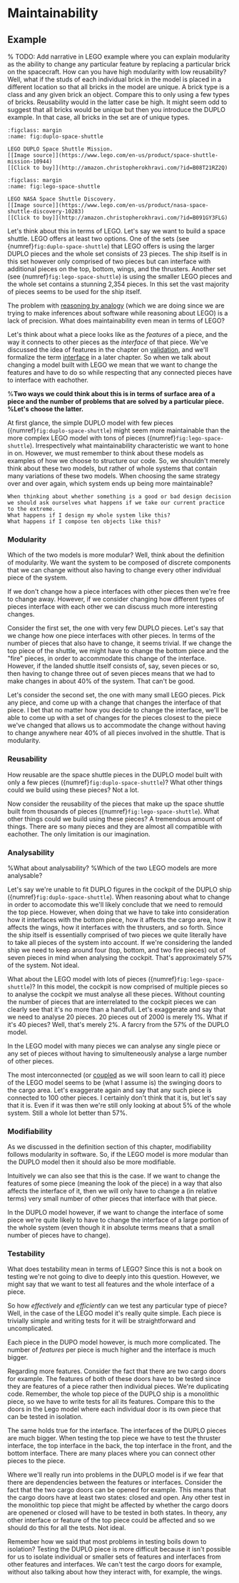 # Maintainability

## Example

% TODO: Add narrative in LEGO example where you can explain modularity as the ability to change any particular feature by replacing a particular brick on the spacecraft. How can you have high modularity with low reusability? Well, what if the studs of each individual brick in the model is placed in a different location so that all bricks in the model are unique. A brick type is a class and any given brick an object. Compare this to only using a few types of bricks. Reusability would in the latter case be high. It might seem odd to suggest that all bricks would be unique but then you introduce the DUPLO example. In that case, all bricks in the set are of unique types.

```{figure} https://www.lego.com/cdn/cs/set/assets/blt95f3ee09ff3a70a7/10944.png?fit=bounds&format=webply&quality=80&width=800&height=800&dpr=1.5
:figclass: margin
:name: fig:duplo-space-shuttle

LEGO DUPLO Space Shuttle Mission.
[[Image source]](https://www.lego.com/en-us/product/space-shuttle-mission-10944)
[[Click to buy]](http://amazon.christopherokhravi.com/?id=B08T21RZ2Q)
```

```{figure} https://www.lego.com/cdn/cs/set/assets/blt00ba54004c17e820/10283.jpg?fit=bounds&format=webply&quality=80&width=800&height=800&dpr=1
:figclass: margin
:name: fig:lego-space-shuttle

LEGO NASA Space Shuttle Discovery.
[[Image source]](https://www.lego.com/en-us/product/nasa-space-shuttle-discovery-10283)
[[Click to buy]](http://amazon.christopherokhravi.com/?id=B091GY3FLG)
```

Let's think about this in terms of LEGO.
Let's say we want to build a space shuttle.
LEGO offers at least two options.
One of the sets (see {numref}`fig:duplo-space-shuttle`) that LEGO offers is using the larger DUPLO pieces and the whole set consists of 23 pieces.
The ship itself is in this set however only comprised of two pieces but can interface with additional pieces on the top, bottom, wings, and the thrusters.
Another set (see {numref}`fig:lego-space-shuttle`) is using the smaller LEGO pieces and the whole set contains a stunning 2,354 pieces.
In this set the vast majority of pieces seems to be used for the ship itself.

The problem with [reasoning by analogy](https://en.wikipedia.org/wiki/Argument_from_analogy) (which we are doing since we are trying to make inferences about software while reasoning about LEGO) is a lack of precision.
What does maintainability even mean in terms of LEGO?

Let's think about what a piece looks like as the *features* of a piece, and the way it connects to other pieces as the *interface* of that piece.
We've discussed the idea of features in the chapter on [validation](validation), and we'll formalize the term [interface](interfaces) in a later chapter.
So when we talk about changing a model built with LEGO we mean that we want to change the features and have to do so while respecting that any connected pieces have to interface with eachother.

%**Two ways we could think about this is in terms of surface area of a piece and the number of problems that are solved by a particular piece.
%Let's choose the latter.**

At first glance, the simple DUPLO model with few pieces ({numref}`fig:duplo-space-shuttle`) might seem more maintainable than the more complex LEGO model with tons of pieces ({numref}`fig:lego-space-shuttle`).
Irrespectively what maintainability characteristic we want to hone in on.
However, we must remember to think about these models as examples of how we choose to structure our code.
So, we shouldn't merely think about these two models, but rather of whole systems that contain many variations of these two models.
When choosing the same strategy over and over again, which system ends up being more maintainable?

```{tip}
When thinking about whether something is a good or bad design decision we should ask ourselves what happens if we take our current practice to the extreme.
What happens if I design my whole system like this?
What happens if I compose ten objects like this?
```


### Modularity

Which of the two models is more modular?
Well, think about the definition of modularity.
We want the system to be composed of discrete components that we can change without also having to change every other individual piece of the system.

If we don't change how a piece interfaces with other pieces then we're free to change away.
However, if we consider changing how different types of pieces interface with each other we can discuss much more interesting changes.

Consider the first set, the one with very few DUPLO pieces.
Let's say that we change how one piece interfaces with other pieces.
In terms of the number of pieces that also have to change, it seems trivial.
If we change the top piece of the shuttle, we might have to change the bottom piece and the "fire" pieces, in order to accommodate this change of the interface.
However, if the landed shuttle itself consists of, say, seven pieces or so, then having to change three out of seven pieces means that we had to make changes in about 40% of the system.
That can't be good.

Let's consider the second set, the one with many small LEGO pieces.
Pick any piece, and come up with a change that changes the interface of that piece.
I bet that no matter how you decide to change the interface, we'll be able to come up with a set of changes for the pieces closest to the piece we've changed that allows us to accommodate the change without having to change anywhere near 40% of all pieces involved in the shuttle.
That is modularity.


### Reusability

How reusable are the space shuttle pieces in the DUPLO model built with only a few pieces ({numref}`fig:duplo-space-shuttle`)?
What other things could we build using these pieces?
Not a lot.

Now consider the reusability of the pieces that make up the space shuttle built from thousands of pieces ({numref}`fig:lego-space-shuttle`).
What other things could we build using these pieces?
A tremendous amount of things.
There are so many pieces and they are almost all compatible with eachother.
The only limitation is our imagination.


### Analysability

%What about analysability?
%Which of the two LEGO models are more analysable?

Let's say we're unable to fit DUPLO figures in the cockpit of the DUPLO ship ({numref}`fig:duplo-space-shuttle`).
When reasoning about what to change in order to accomodate this we'll likely conclude that we need to remould the top piece.
However, when doing that we have to take into consideration how it interfaces with the bottom piece, how it affects the cargo area, how it affects the wings, how it interfaces with the thrusters, and so forth.
Since the ship itself is essentially comprised of two pieces we quite literally have to take all pieces of the system into account.
If we're considering the landed ship we need to keep around four (top, bottom, and two fire pieces) out of seven pieces in mind when analysing the cockpit.
That's approximately 57% of the system.
Not ideal.

What about the LEGO model with lots of pieces ({numref}`fig:lego-space-shuttle`)?
In this model, the cockpit is now comprised of multiple pieces so to analyse the cockpit we must analyse all these pieces.
Without counting the number of pieces that are interrelated to the cockpit pieces we can clearly see that it's no more than a handfull.
Let's exaggerate and say that we need to analyse 20 pieces.
20 pieces out of 2000 is merely 1%.
What if it's 40 pieces?
Well, that's merely 2%.
A farcry from the 57% of the DUPLO model.

In the LEGO model with many pieces we can analyse any single piece or any set of pieces without having to simulteneously analyse a large number of other pieces.

The most interconnected (or [coupled](coupling) as we will soon learn to call it) piece of the LEGO model seems to be (what I assume is) the swinging doors to the cargo area.
Let's exaggerate again and say that any such piece is connected to 100 other pieces.
I certainly don't think that it is, but let's say that it is.
Even if it was then we're still only looking at about 5% of the whole system.
Still a whole lot better than 57%.


### Modifiability

As we discussed in the definition section of this chapter, modifiability follows modularity in software.
So, if the LEGO model is more modular than the DUPLO model then it should also be more modifiable.

Intuitively we can also see that this is the case.
If we want to change the features of some piece (meaning the look of the piece) in a way that also affects the interface of it, then we will only have to change a (in relative terms) very small number of other pieces that interface with that piece.

In the DUPLO model however, if we want to change the interface of some piece we're quite likely to have to change the interface of a large portion of the whole system (even though it in absolute terms means that a small number of pieces have to change).


### Testability

What does testability mean in terms of LEGO?
Since this is not a book on testing we're not going to dive to deeply into this question.
However, we might say that we want to test all features and the whole interface of a piece.

So how *effectively* and *efficiently* can we test any particular type of piece?
Well, in the case of the LEGO model it's really quite simple.
Each piece is trivially simple and writing tests for it will be straightforward and uncomplicated.

Each piece in the DUPO model however, is much more complicated.
The number of *features* per piece is much higher and the interface is much bigger.

Regarding more features.
Consider the fact that there are two cargo doors for example.
The features of both of these doors have to be tested since they are features of a piece rather then individual pieces.
We're duplicating code.
Remember, the whole top piece of the DUPLO ship is a monolithic piece, so we have to write tests for all its features.
Compare this to the doors in the Lego model where each individual door is its own piece that can be tested in isolation.

The same holds true for the interface.
The interfaces of the DUPLO pieces are much bigger.
When testing the top piece we have to test the thruster interface, the top interface in the back, the top interface in the front, and the bottom interface.
There are many places where you can connect other pieces to the piece.


Where we'll really run into problems in the DUPLO model is if we fear that there are dependencies between the features or interfaces.
Consider the fact that the two cargo doors can be opened for example.
This means that the cargo doors have at least two states: closed and open.
Any other test in the monolithic top piece that might be affected by whether the cargo doors are openened or closed will have to be tested in both states.
In theory, any other interface or feature of the top piece could be affected and so we should do this for all the tests.
Not ideal.

Remember how we said that most problems in testing boils down to isolation?
Testing the DUPLO piece is more difficult because it isn't possible for us to isolate individual or smaller sets of features and interfaces from other features and interfaces.
We can't test the cargo doors for example, without also talking about how they interact with, for example, the wings.



